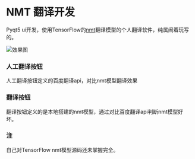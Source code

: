 # NMT 翻译开发

Pyqt5 ui开发，使用TensorFlow的[nmt](https://github.com/tensorflow/nmt)翻译模型的个人翻译软件，纯属闹着玩写的。

![效果图](https://github.com/GGL12/Translator/img/img.png) 

### 人工翻译按钮

人工翻译按钮定义的百度翻译api，对比nmt模型翻译效果

### 翻译按钮

翻译按钮定义的是本地搭建的nmt模型，通过对比百度翻译api判断nmt模型好坏。

### 注

自己对TensorFlow nmt模型源码还未掌握完全。

